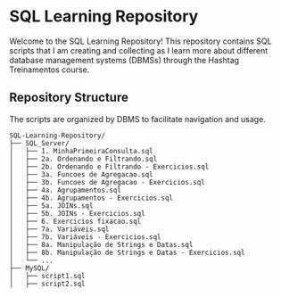 # SQL Learning Repository

Welcome to the SQL Learning Repository! This repository contains SQL scripts that I am creating and collecting as I learn more about different database management systems (DBMSs) through the Hashtag Treinamentos course.

## Repository Structure

The scripts are organized by DBMS to facilitate navigation and usage.

```plaintext
SQL-Learning-Repository/
├── SQL_Server/
│   ├── 1. MinhaPrimeiraConsulta.sql
│   ├── 2a. Ordenando e Filtrando.sql
│   ├── 2b. Ordenando e Filtrando - Exercicios.sql
│   ├── 3a. Funcoes de Agregacao.sql
│   ├── 3b. Funcoes de Agregacao - Exercicios.sql
│   ├── 4a. Agrupamentos.sql
│   ├── 4b. Agrupamentos - Exercicios.sql
│   ├── 5a. JOINs.sql
│   ├── 5b. JOINs - Exercicios.sql
│   ├── 6. Exercicios fixacao.sql
│   ├── 7a. Variáveis.sql
│   ├── 7b. Variáveis - Exercicios.sql
│   ├── 8a. Manipulação de Strings e Datas.sql
│   ├── 8b. Manipulação de Strings e Datas - Exercicios.sql
│   └── ...
├── MySQL/
│   ├── script1.sql
│   ├── script2.sql
